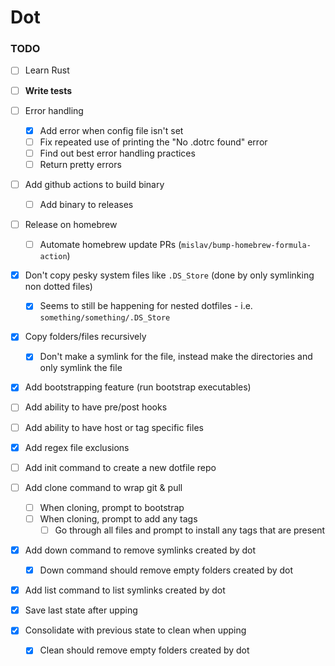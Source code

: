 # Dot

### TODO

- [ ] Learn Rust
- [ ] **Write tests**
- [ ] Error handling
  - [x] Add error when config file isn't set
  - [ ] Fix repeated use of printing the "No .dotrc found" error
  - [ ] Find out best error handling practices
  - [ ] Return pretty errors
- [ ] Add github actions to build binary
  - [ ] Add binary to releases
- [ ] Release on homebrew
  - [ ] Automate homebrew update PRs (`mislav/bump-homebrew-formula-action`)


- [x] Don't copy pesky system files like `.DS_Store` (done by only symlinking
  non dotted files)
  - [x] Seems to still be happening for nested dotfiles - i.e.
        `something/something/.DS_Store`
- [x] Copy folders/files recursively
  - [x] Don't make a symlink for the file, instead make the directories and only
    symlink the file


- [x] Add bootstrapping feature (run bootstrap executables)
- [ ] Add ability to have pre/post hooks
- [ ] Add ability to have host or tag specific files


- [x] Add regex file exclusions

- [ ] Add init command to create a new dotfile repo
- [ ] Add clone command to wrap git & pull
  - [ ] When cloning, prompt to bootstrap
  - [ ] When cloning, prompt to add any tags
    - [ ] Go through all files and prompt to install any tags that are present
- [x] Add down command to remove symlinks created by dot
  - [x] Down command should remove empty folders created by dot
- [x] Add list command to list symlinks created by dot


- [x] Save last state after upping
- [x] Consolidate with previous state to clean when upping
  - [x] Clean should remove empty folders created by dot
